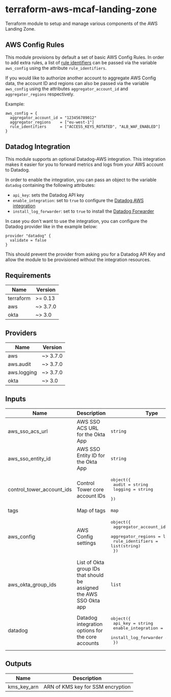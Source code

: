 # terraform-aws-mcaf-landing-zone
Terraform module to setup and manage various components of the AWS Landing Zone.

## AWS Config Rules

This module provisions by default a set of basic AWS Config Rules. In order to add extra rules, a list of [rule identifiers](https://docs.aws.amazon.com/config/latest/developerguide/managed-rules-by-aws-config.html) can be passed via the variable `aws_config` using the attribute `rule_identifiers`.

If you would like to authorize another account to aggregate AWS Config data, the account ID and regions can also be passed via the variable `aws_config` using the attributes `aggregator_account_id` and `aggregator_regions` respectively.

Example:

```hcl
aws_config = {
  aggregator_account_id = "123456789012"
  aggregator_regions    = ["eu-west-1"]
  rule_identifiers      = ["ACCESS_KEYS_ROTATED", "ALB_WAF_ENABLED"]
}
```

## Datadog Integration

This module supports an optional Datadog-AWS integration. This integration makes it easier for you to forward metrics and logs from your AWS account to Datadog.

In order to enable the integration, you can pass an object to the variable `datadog` containing the following attributes:

- `api_key`: sets the Datadog API key
- `enable_integration`: set to `true` to configure the [Datadog AWS integration](https://docs.datadoghq.com/integrations/amazon_web_services/)
- `install_log_forwarder`: set to `true` to install the [Datadog Forwarder](https://docs.datadoghq.com/serverless/forwarder/)

In case you don't want to use the integration, you can configure the Datadog provider like in the example below:

```hcl
provider "datadog" {
  validate = false
}
```

This should prevent the provider from asking you for a Datadog API Key and allow the module to be provisioned without the integration resources.

<!--- BEGIN_TF_DOCS --->
## Requirements

| Name | Version |
|------|---------|
| terraform | >= 0.13 |
| aws | ~> 3.7.0 |
| okta | ~> 3.0 |

## Providers

| Name | Version |
|------|---------|
| aws | ~> 3.7.0 |
| aws.audit | ~> 3.7.0 |
| aws.logging | ~> 3.7.0 |
| okta | ~> 3.0 |

## Inputs

| Name | Description | Type | Default | Required |
|------|-------------|------|---------|:--------:|
| aws\_sso\_acs\_url | AWS SSO ACS URL for the Okta App | `string` | n/a | yes |
| aws\_sso\_entity\_id | AWS SSO Entity ID for the Okta App | `string` | n/a | yes |
| control\_tower\_account\_ids | Control Tower core account IDs | <pre>object({<br>    audit   = string<br>    logging = string<br>  })</pre> | n/a | yes |
| tags | Map of tags | `map` | n/a | yes |
| aws\_config | AWS Config settings | <pre>object({<br>    aggregator_account_id = string<br>    aggregator_regions    = list(string)<br>    rule_identifiers      = list(string)<br>  })</pre> | `null` | no |
| aws\_okta\_group\_ids | List of Okta group IDs that should be assigned the AWS SSO Okta app | `list` | `[]` | no |
| datadog | Datadog integration options for the core accounts | <pre>object({<br>    api_key               = string<br>    enable_integration    = bool<br>    install_log_forwarder = bool<br>  })</pre> | `null` | no |

## Outputs

| Name | Description |
|------|-------------|
| kms\_key\_arn | ARN of KMS key for SSM encryption |

<!--- END_TF_DOCS --->
